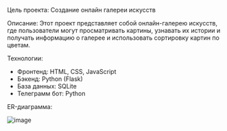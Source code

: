 Цель проекта: Создание онлайн галереи искусств

Описание: Этот проект представляет собой онлайн-галерею искусств, где пользователи могут просматривать картины, узнавать их истории и получать информацию о галерее и использовать сортировку картин по цветам.

Технологии:
- Фронтенд: HTML, CSS, JavaScript
- Бэкенд: Python (Flask)
- База данных: SQLite
- Телеграмм бот: Python

ER-диаграмма:

![image](https://github.com/user-attachments/assets/599486fd-ae07-4a40-bc68-6c6d6dda1b32)


